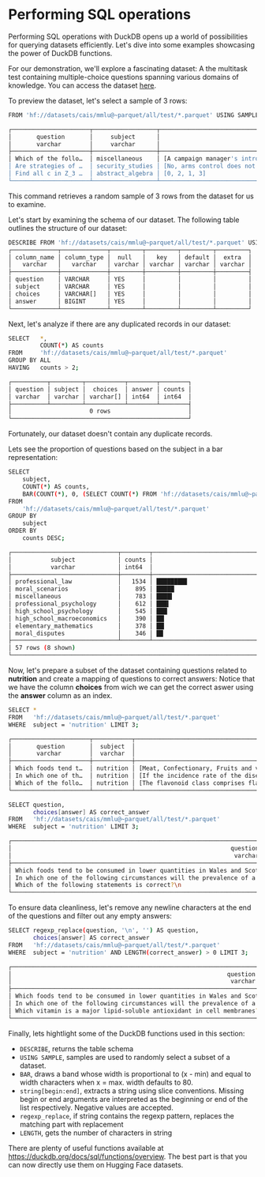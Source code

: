 # Performing SQL operations

Performing SQL operations with DuckDB opens up a world of possibilities for querying datasets efficiently. Let's dive into some examples showcasing the power of DuckDB functions.

For our demonstration, we'll explore a fascinating dataset: A the multitask test containing multiple-choice questions spanning various domains of knowledge. You can access the dataset [here](https://huggingface.co/datasets/cais/mmlu).

To preview the dataset, let's select a sample of 3 rows:

```bash
FROM 'hf://datasets/cais/mmlu@~parquet/all/test/*.parquet' USING SAMPLE 3;

┌──────────────────────┬──────────────────┬──────────────────────────────────────────────────────────────────────────────────────────────────────────────────────────────────────────────────────────────┬────────┐
│       question       │     subject      │                                                                           choices                                                                            │ answer │
│       varchar        │     varchar      │                                                                          varchar[]                                                                           │ int64  │
├──────────────────────┼──────────────────┼──────────────────────────────────────────────────────────────────────────────────────────────────────────────────────────────────────────────────────────────┼────────┤
│ Which of the follo…  │ miscellaneous    │ [A campaign manager's introduction of a mayoral candidate, A professor's lecture on the structure of the heart, A company president's yearly sales report,…  │      0 │
│ Are strategies of …  │ security_studies │ [No, arms control does not serve any purpose outside the realm of traditional military weapons., Yes, successful policies of arms control and deterrence h…  │      2 │
│ Find all c in Z_3 …  │ abstract_algebra │ [0, 2, 1, 3]                                                                                                                                                 │      1 │
└──────────────────────┴──────────────────┴──────────────────────────────────────────────────────────────────────────────────────────────────────────────────────────────────────────────────────────────┴────────┘

```

This command retrieves a random sample of 3 rows from the dataset for us to examine.

Let's start by examining the schema of our dataset. The following table outlines the structure of our dataset:

```bash
DESCRIBE FROM 'hf://datasets/cais/mmlu@~parquet/all/test/*.parquet' USING SAMPLE 3;
┌─────────────┬─────────────┬─────────┬─────────┬─────────┬─────────┐
│ column_name │ column_type │  null   │   key   │ default │  extra  │
│   varchar   │   varchar   │ varchar │ varchar │ varchar │ varchar │
├─────────────┼─────────────┼─────────┼─────────┼─────────┼─────────┤
│ question    │ VARCHAR     │ YES     │         │         │         │
│ subject     │ VARCHAR     │ YES     │         │         │         │
│ choices     │ VARCHAR[]   │ YES     │         │         │         │
│ answer      │ BIGINT      │ YES     │         │         │         │
└─────────────┴─────────────┴─────────┴─────────┴─────────┴─────────┘

```
Next, let's analyze if there are any duplicated records in our dataset:

```bash
SELECT   *,
         COUNT(*) AS counts
FROM     'hf://datasets/cais/mmlu@~parquet/all/test/*.parquet'
GROUP BY ALL
HAVING   counts > 2; 

┌──────────┬─────────┬───────────┬────────┬────────┐
│ question │ subject │  choices  │ answer │ counts │
│ varchar  │ varchar │ varchar[] │ int64  │ int64  │
├──────────┴─────────┴───────────┴────────┴────────┤
│                      0 rows                      │
└──────────────────────────────────────────────────┘

```

Fortunately, our dataset doesn't contain any duplicate records.

Lets see the proportion of questions based on the subject in a bar representation:

```bash
SELECT 
    subject, 
    COUNT(*) AS counts, 
    BAR(COUNT(*), 0, (SELECT COUNT(*) FROM 'hf://datasets/cais/mmlu@~parquet/all/test/*.parquet')) AS percentage 
FROM 
    'hf://datasets/cais/mmlu@~parquet/all/test/*.parquet' 
GROUP BY 
    subject 
ORDER BY 
    counts DESC;

┌──────────────────────────────┬────────┬────────────────────────────────────────────────────────────────────────────────┐
│           subject            │ counts │                                   percentage                                   │
│           varchar            │ int64  │                                    varchar                                     │
├──────────────────────────────┼────────┼────────────────────────────────────────────────────────────────────────────────┤
│ professional_law             │   1534 │ ████████▋                                                                      │
│ moral_scenarios              │    895 │ █████                                                                          │
│ miscellaneous                │    783 │ ████▍                                                                          │
│ professional_psychology      │    612 │ ███▍                                                                           │
│ high_school_psychology       │    545 │ ███                                                                            │
│ high_school_macroeconomics   │    390 │ ██▏                                                                            │
│ elementary_mathematics       │    378 │ ██▏                                                                            │
│ moral_disputes               │    346 │ █▉                                                                             │
├──────────────────────────────┴────────┴────────────────────────────────────────────────────────────────────────────────┤
│ 57 rows (8 shown)                                                                                           3 columns  │
└────────────────────────────────────────────────────────────────────────────────────────────────────────────────────────┘

```

Now, let's prepare a subset of the dataset containing questions related to **nutrition** and create a mapping of questions to correct answers:
Notice that we have the column **choices** from wich we can get the correct aswer using the **answer** column as an index.

```bash
SELECT *
FROM   'hf://datasets/cais/mmlu@~parquet/all/test/*.parquet'
WHERE  subject = 'nutrition' LIMIT 3;

┌──────────────────────┬───────────┬─────────────────────────────────────────────────────────────────────────────────────────────────────────────────────────────────────────────────────────────────────┬────────┐
│       question       │  subject  │                                                                               choices                                                                               │ answer │
│       varchar        │  varchar  │                                                                              varchar[]                                                                              │ int64  │
├──────────────────────┼───────────┼─────────────────────────────────────────────────────────────────────────────────────────────────────────────────────────────────────────────────────────────────────┼────────┤
│ Which foods tend t…  │ nutrition │ [Meat, Confectionary, Fruits and vegetables, Potatoes]                                                                                                              │      2 │
│ In which one of th…  │ nutrition │ [If the incidence rate of the disease falls., If survival time with the disease increases., If recovery of the disease is faster., If the population in which the…  │      1 │
│ Which of the follo…  │ nutrition │ [The flavonoid class comprises flavonoids and isoflavonoids., The digestibility and bioavailability of isoflavones in soya food products are not changed by proce…  │      0 │
└──────────────────────┴───────────┴─────────────────────────────────────────────────────────────────────────────────────────────────────────────────────────────────────────────────────────────────────┴────────┘

```

```bash
SELECT question,
       choices[answer] AS correct_answer
FROM   'hf://datasets/cais/mmlu@~parquet/all/test/*.parquet'
WHERE  subject = 'nutrition' LIMIT 3;

┌─────────────────────────────────────────────────────────────────────────────────────────────────────────────────────────────────────┬─────────────────────────────────────────────┐
│                                                              question                                                               │               correct_answer                │
│                                                               varchar                                                               │                   varchar                   │
├─────────────────────────────────────────────────────────────────────────────────────────────────────────────────────────────────────┼─────────────────────────────────────────────┤
│ Which foods tend to be consumed in lower quantities in Wales and Scotland (as of 2020)?\n                                           │ Confectionary                               │
│ In which one of the following circumstances will the prevalence of a disease in the population increase, all else being constant?\n │ If the incidence rate of the disease falls. │
│ Which of the following statements is correct?\n                                                                                     │                                             │
└─────────────────────────────────────────────────────────────────────────────────────────────────────────────────────────────────────┴─────────────────────────────────────────────┘

```

To ensure data cleanliness, let's remove any newline characters at the end of the questions and filter out any empty answers:

```bash
SELECT regexp_replace(question, '\n', '') AS question,
       choices[answer] AS correct_answer
FROM   'hf://datasets/cais/mmlu@~parquet/all/test/*.parquet'
WHERE  subject = 'nutrition' AND LENGTH(correct_answer) > 0 LIMIT 3;

┌───────────────────────────────────────────────────────────────────────────────────────────────────────────────────────────────────┬─────────────────────────────────────────────┐
│                                                             question                                                              │               correct_answer                │
│                                                              varchar                                                              │                   varchar                   │
├───────────────────────────────────────────────────────────────────────────────────────────────────────────────────────────────────┼─────────────────────────────────────────────┤
│ Which foods tend to be consumed in lower quantities in Wales and Scotland (as of 2020)?                                           │ Confectionary                               │
│ In which one of the following circumstances will the prevalence of a disease in the population increase, all else being constant? │ If the incidence rate of the disease falls. │
│ Which vitamin is a major lipid-soluble antioxidant in cell membranes?                                                             │ Vitamin D                                   │
└───────────────────────────────────────────────────────────────────────────────────────────────────────────────────────────────────┴─────────────────────────────────────────────┘

```
Finally, lets hightlight some of the DuckDB functions used in this section:
- `DESCRIBE`, returns the table schema
- `USING SAMPLE`, samples are used to randomly select a subset of a dataset.
- `BAR`, draws a band whose width is proportional to (x - min) and equal to width characters when x = max. width defaults to 80.
- `string[begin:end]`, extracts a string using slice conventions. Missing begin or end arguments are interpreted as the beginning or end of the list respectively. Negative values are accepted.
- `regexp_replace`, if string contains the regexp pattern, replaces the matching part with replacement
- `LENGTH`, gets the number of characters in string

<Tip>

There are plenty of useful functions available at https://duckdb.org/docs/sql/functions/overview. The best part is that you can now directly use them on Hugging Face datasets.

</Tip>
